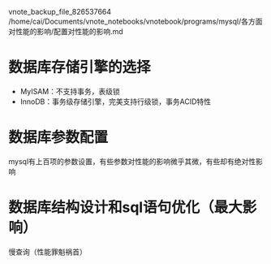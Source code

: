 vnote_backup_file_826537664 /home/cai/Documents/vnote_notebooks/vnotebook/programs/mysql/各方面对性能的影响/配置对性能的影响.md
# 数据库存储引擎的选择
+ MyISAM：不支持事务，表级锁
+ InnoDB：事务级存储引擎，完美支持行级锁，事务ACID特性
# 数据库参数配置
mysql有上百项的参数设置，有些参数对性能的影响微乎其微，有些却有绝对性影响
# 数据库结构设计和sql语句优化（最大影响）
慢查询（性能罪魁祸首）


